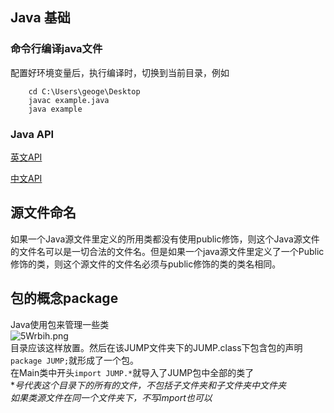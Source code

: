 ## Java  基础
### 命令行编译java文件
配置好环境变量后，执行编译时，切换到当前目录，例如  

        cd C:\Users\geoge\Desktop
        javac example.java
        java example

### Java API

<a href="https://docs.oracle.com/javase/9/docs/api/index.html?overview-summary.html">英文API</a>

<a href="http://tool.oschina.net/apidocs/apidoc?api=jdk-zh">中文API</a>


## 源文件命名
如果一个Java源文件里定义的所用类都没有使用public修饰，则这个Java源文件的文件名可以是一切合法的文件名。但是如果一个java源文件里定义了一个Public修饰的类，则这个源文件的文件名必须与public修饰的类的类名相同。
## 包的概念package
Java使用包来管理一些类   
![5Wrbih.png](https://s1.ax2x.com/2018/12/27/5Wrbih.png)   
目录应该这样放置。然后在该JUMP文件夹下的JUMP.class下包含包的声明`package JUMP;`就形成了一个包。  
在Main类中开头`import JUMP.*`就导入了JUMP包中全部的类了  
**号代表这个目录下的所有的文件，不包括子文件夹和子文件夹中文件夹*  
*如果类源文件在同一个文件夹下，不写import也可以*
